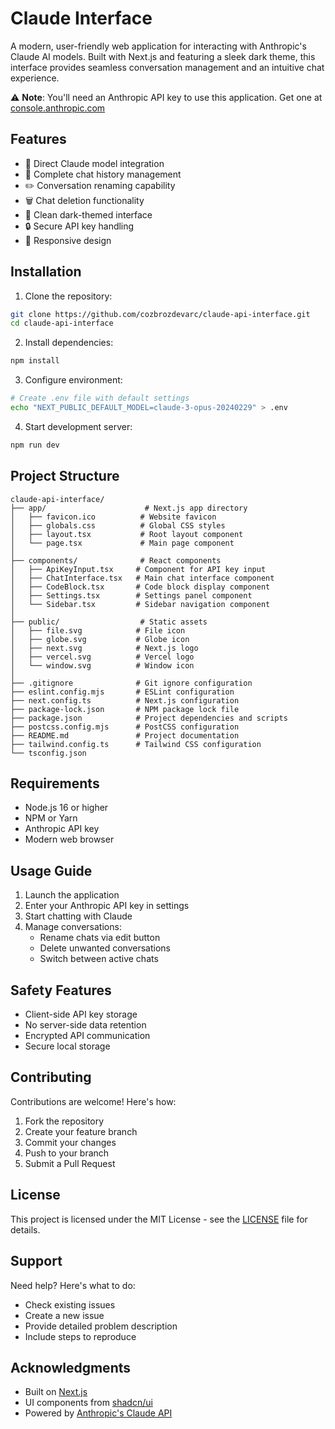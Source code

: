 # Claude Interface
A modern, user-friendly web application for interacting with Anthropic's Claude AI models. Built with Next.js and featuring a sleek dark theme, this interface provides seamless conversation management and an intuitive chat experience.

⚠️ **Note**: You'll need an Anthropic API key to use this application. Get one at [console.anthropic.com](https://console.anthropic.com)

## Features
- 🤖 Direct Claude model integration
- 💬 Complete chat history management
- ✏️ Conversation renaming capability
- 🗑️ Chat deletion functionality
- 🌙 Clean dark-themed interface
- 🔒 Secure API key handling
- 📱 Responsive design

## Installation
1. Clone the repository:
```bash
git clone https://github.com/cozbrozdevarc/claude-api-interface.git
cd claude-api-interface
```

2. Install dependencies:
```bash
npm install
```

3. Configure environment:
```bash
# Create .env file with default settings
echo "NEXT_PUBLIC_DEFAULT_MODEL=claude-3-opus-20240229" > .env
```

4. Start development server:
```bash
npm run dev
```

## Project Structure
```
claude-api-interface/
├── app/                      # Next.js app directory
│   ├── favicon.ico          # Website favicon
│   ├── globals.css          # Global CSS styles
│   ├── layout.tsx           # Root layout component
│   └── page.tsx             # Main page component
│
├── components/              # React components
│   ├── ApiKeyInput.tsx     # Component for API key input
│   ├── ChatInterface.tsx   # Main chat interface component
│   ├── CodeBlock.tsx       # Code block display component
│   ├── Settings.tsx        # Settings panel component
│   └── Sidebar.tsx         # Sidebar navigation component
│
├── public/                  # Static assets
│   ├── file.svg            # File icon
│   ├── globe.svg           # Globe icon
│   ├── next.svg            # Next.js logo
│   ├── vercel.svg          # Vercel logo
│   └── window.svg          # Window icon
│
├── .gitignore              # Git ignore configuration
├── eslint.config.mjs       # ESLint configuration
├── next.config.ts          # Next.js configuration
├── package-lock.json       # NPM package lock file
├── package.json            # Project dependencies and scripts
├── postcss.config.mjs      # PostCSS configuration
├── README.md               # Project documentation
├── tailwind.config.ts      # Tailwind CSS configuration
└── tsconfig.json
```

## Requirements
- Node.js 16 or higher
- NPM or Yarn
- Anthropic API key
- Modern web browser

## Usage Guide
1. Launch the application
2. Enter your Anthropic API key in settings
3. Start chatting with Claude
4. Manage conversations:
   - Rename chats via edit button
   - Delete unwanted conversations
   - Switch between active chats

## Safety Features
- Client-side API key storage
- No server-side data retention
- Encrypted API communication
- Secure local storage

## Contributing
Contributions are welcome! Here's how:
1. Fork the repository
2. Create your feature branch
3. Commit your changes
4. Push to your branch
5. Submit a Pull Request

## License
This project is licensed under the MIT License - see the [LICENSE](LICENSE) file for details.

## Support
Need help? Here's what to do:
- Check existing issues
- Create a new issue
- Provide detailed problem description
- Include steps to reproduce

## Acknowledgments
- Built on [Next.js](https://nextjs.org)
- UI components from [shadcn/ui](https://ui.shadcn.com)
- Powered by [Anthropic's Claude API](https://docs.anthropic.com/claude/docs)
